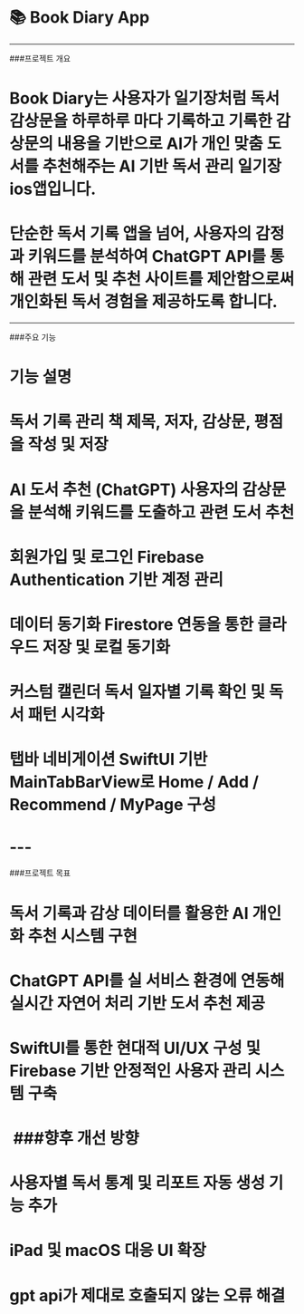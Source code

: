 # 📚 Book Diary App

---

###프로젝트 개요

# 

# Book Diary는 사용자가 일기장처럼 독서 감상문을 하루하루 마다 기록하고 기록한 감상문의 내용을 기반으로 AI가 개인 맞춤 도서를 추천해주는 AI 기반 독서 관리 일기장 ios앱입니다.

# 단순한 독서 기록 앱을 넘어, 사용자의 감정과 키워드를 분석하여 ChatGPT API를 통해 관련 도서 및 추천 사이트를 제안함으로써 개인화된 독서 경험을 제공하도록 합니다.

---

###주요 기능

# 기능	설명

# 독서 기록 관리	책 제목, 저자, 감상문, 평점을 작성 및 저장

# AI 도서 추천 (ChatGPT)	사용자의 감상문을 분석해 키워드를 도출하고 관련 도서 추천

# 회원가입 및 로그인	Firebase Authentication 기반 계정 관리

# 데이터 동기화	Firestore 연동을 통한 클라우드 저장 및 로컬 동기화

# 커스텀 캘린더	독서 일자별 기록 확인 및 독서 패턴 시각화

# 탭바 네비게이션	SwiftUI 기반 MainTabBarView로 Home / Add / Recommend / MyPage 구성

# ---

###프로젝트 목표

# 독서 기록과 감상 데이터를 활용한 AI 개인화 추천 시스템 구현

# ChatGPT API를 실 서비스 환경에 연동해 실시간 자연어 처리 기반 도서 추천 제공

# SwiftUI를 통한 현대적 UI/UX 구성 및 Firebase 기반 안정적인 사용자 관리 시스템 구축

# &nbsp;###향후 개선 방향

# 사용자별 독서 통계 및 리포트 자동 생성 기능 추가
# iPad 및 macOS 대응 UI 확장  
# gpt api가 제대로 호출되지 않는 오류 해결




